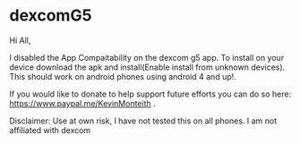 # dexcomG5

Hi All,

I disabled the App Compaitability on the dexcom g5 app. To install on your device download the apk and install(Enable install from unknown devices). This should work on android phones using android 4 and up!.

If you would like to donate to help support future efforts you can do so here: https://www.paypal.me/KevinMonteith .

Disclaimer: Use at own risk, I have not tested this on all phones. I am not affiliated with dexcom
